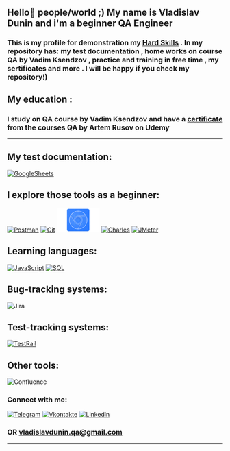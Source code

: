 ## Hello👋 people/world ;) My name is Vladislav Dunin and i'm a beginner QA Engineer 

### This is my profile for demonstration my [Hard Skills](https://github.com/VladislavDunin/My-testing-practice-checklists-bug-reports-and-home-work-) . In my repository has: my test documentation , home works on course QA by Vadim Ksendzov , practice and training in free time , my sertificates and more . I will be happy if you check my repository!)
## My education : 
### I study on QA course by Vadim Ksendzov and  have a [certificate](https://github.com/VladislavDunin/My-testing-practice-checklists-bug-reports-and-home-work-/blob/main/Sertificates/%D0%A2%D0%B5%D1%81%D1%82%D0%B8%D1%80%D0%BE%D0%B2%D1%89%D0%B8%D0%BA%20%D1%81%20%D0%BD%D1%83%D0%BB%D1%8F.%20Web%2C%20Mobile%2C%20Postman%2C%20SQL%2C%20Git%2C%20Bash.pdf) from the courses QA by Artem Rusov on Udemy
-------------------------------------------------
## My test documentation:
[![GoogleSheets](https://img.shields.io/badge/-Checklists_And_Bug_reports-090909?style=for-the-badge&logo=GoogleSheets)](https://drive.google.com/drive/folders/1AjG6qMTcGRlQA_n82bzTIOfA3e9qLPQp)
##  I explore those tools as a beginner:
[![Postman](https://img.shields.io/badge/-Postman-090909?style=for-the-badge&logo=Postman)](https://github.com/VladislavDunin/My-testing-practice-checklists-bug-reports-and-home-work-/tree/main/POSTMAN)
[![Git](https://img.shields.io/badge/-Git-090909?style=for-the-badge&logo=Git)](https://github.com/VladislavDunin/My-testing-practice-checklists-bug-reports-and-home-work-/tree/main/Terminal%20home%20work%20and%20practice)
<img  src = "https://github.com/VladislavDunin/VladislavDunin/blob/main/chrome-devtools-16x9_720%20(1).png" width = "100" />
[![Charles](https://img.shields.io/badge/-Charles-090909?style=for-the-badge&logo=Charles)]()
[![JMeter](https://img.shields.io/badge/-JMeter-090909?style=for-the-badge&logo=JMeter)]()

## Learning languages:
[![JavaScript](https://img.shields.io/badge/-JavaScript-090909?style=for-the-badge&logo=JavaScript)](https://github.com/VladislavDunin/My-testing-practice-checklists-bug-reports-and-home-work-/tree/main/JavaScript%20homework%20and%20practice) 
[![SQL](https://img.shields.io/badge/-SQL-090909?style=for-the-badge&logo=MySQL)]()

## Bug-tracking systems:
![Jira](https://img.shields.io/badge/-Jira-090909?style=for-the-badge&logo=Jira)


## Test-tracking systems:
[![TestRail](https://img.shields.io/badge/-TestRail-090909?style=for-the-badge&logo=TestRail)]()

## Other tools:
![Confluence](https://img.shields.io/badge/-Confluence-090909?style=for-the-badge&logo=Confluence)

### Connect with me:
[![Telegram](https://img.shields.io/badge/-Telegram-090909?style=for-the-badge&logo=Telegram)](https://t.me/VladislavDunin)
[![Vkontakte](https://img.shields.io/badge/-VKontakte-090909?style=for-the-badge&logo=VK)](https://vk.com/alfameister)
[![Linkedin](https://img.shields.io/badge/-Linkedin-090909?style=for-the-badge&logo=Linkedin)](https://www.linkedin.com/in/vladislav-dunin-520696236/)
### OR vladislavdunin.qa@gmail.com
 ---------------------------------